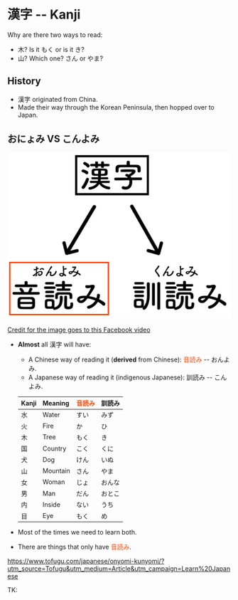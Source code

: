 # 漢字 -- Kanji

Why are there two ways to read:

- 木? Is it もく or is it き?
- 山? Which one? さん or やま?

## History

- 漢字 originated from China.
- Made their way through the Korean Peninsula, then hopped over to Japan.

## おにょみ VS こんよみ

![On'yomi and kon'yomi](./assets/onyomi-konyomi.png)

[Credit for the image goes to this Facebook video](https://fb.watch/wCQEpmz7Uw/)

- **Almost** all 漢字 will have:

  - A Chinese way of reading it (**derived** from Chinese): <font color="orangered">音読み</font> -- おんよみ.
  - A Japanese way of reading it (indigenous Japanese): 訓読み -- こんよみ.

  | Kanji | Meaning  | <font color="orangered">音読み</font> | 訓読み |
  | ----- | -------- | ------------------------------------- | ------ |
  | 水    | Water    | すい                                  | みず   |
  | 火    | Fire     | か                                    | ひ     |
  | 木    | Tree     | もく                                  | き     |
  | 国    | Country  | こく                                  | くに   |
  | 犬    | Dog      | けん                                  | いぬ   |
  | 山    | Mountain | さん                                  | やま   |
  | 女    | Woman    | じょ                                  | おんな |
  | 男    | Man      | だん                                  | おとこ |
  | 内    | Inside   | ない                                  | うち   |
  | 目    | Eye      | もく                                  | め     |

- Most of the times we need to learn both.
- There are things that only have <font color="orangered">音読み</font>.

https://www.tofugu.com/japanese/onyomi-kunyomi/?utm_source=Tofugu&utm_medium=Article&utm_campaign=Learn%20Japanese

TK:
